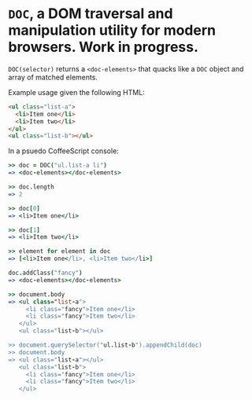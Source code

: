 # `DOC`, a DOM traversal and manipulation utility for modern browsers. Work in progress.

`DOC(selector)` returns a `<doc-elements>` that quacks like a `DOC` object and array of matched elements.

Example usage given the following HTML:
```html
<ul class="list-a">
  <li>Item one</li>
  <li>Item two</li>
</ul>
<ul class="list-b"></ul>
```

In a psuedo CoffeeScript console:
```coffee
>> doc = DOC("ul.list-a li")
=> <doc-elements></doc-elements>

>> doc.length
=> 2

>> doc[0]
=> <li>Item one</li>

>> doc[1]
=> <li>Item two</li>

>> element for element in doc
=> [<li>Item one</li>, <li>Item two</li>]

doc.addClass("fancy")
=> <doc-elements></doc-elements>

>> document.body
=> <ul class="list-a">
     <li class="fancy">Item one</li>
     <li class="fancy">Item two</li>
   </ul>
   <ul class="list-b"></ul>

>> document.querySelector("ul.list-b").appendChild(doc)
>> document.body
=> <ul class="list-a"></ul>
   <ul class="list-b">
     <li class="fancy">Item one</li>
     <li class="fancy">Item two</li>
   </ul>
```
